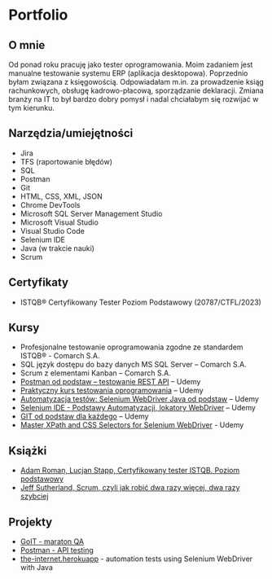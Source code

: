 # Portfolio

## O mnie
Od ponad roku pracuję jako tester oprogramowania. Moim zadaniem jest manualne testowanie systemu ERP (aplikacja desktopowa). Poprzednio byłam związana z księgowością. Odpowiadałam m.in. za prowadzenie ksiąg rachunkowych, obsługę kadrowo-płacową, sporządzanie deklaracji. Zmiana branży na IT to był bardzo dobry pomysł i nadal chciałabym się rozwijać w tym kierunku.

## Narzędzia/umiejętności

* Jira
* TFS (raportowanie błędów)
*	SQL
*	Postman
*	Git
*	HTML, CSS, XML, JSON
*	Chrome DevTools
*	Microsoft SQL Server Management Studio
*	Microsoft Visual Studio
*	Visual Studio Code
*	Selenium IDE
*	Java (w trakcie nauki)
*	Scrum

## Certyfikaty
* ISTQB® Certyfikowany Tester Poziom Podstawowy (20787/CTFL/2023)

## Kursy
* Profesjonalne testowanie oprogramowania zgodne ze standardem ISTQB® - Comarch S.A.
* SQL język dostępu do bazy danych MS SQL Server – Comarch S.A.
* Scrum z elementami Kanban – Comarch S.A.
* [Postman od podstaw – testowanie REST API](https://www.udemy.com/course/kurs-postman/) – Udemy
* [Praktyczny kurs testowania oprogramowania](https://www.udemy.com/course/praktyczny-kurs-testowania-oprogramowania/) – Udemy
* [Automatyzacja testów: Selenium WebDriver Java od podstaw](https://www.udemy.com/course/automatyzacja-testow-selenium-webdriver-java-od-podstaw/) – Udemy
* [Selenium IDE - Podstawy Automatyzacji, lokatory WebDriver](https://www.udemy.com/course/selenium-ide-podstawy/) – Udemy
* [GIT od podstaw dla każdego](https://www.udemy.com/course/git-od-podstaw-dla-kazdego/) – Udemy
* [Master XPath and CSS Selectors for Selenium WebDriver](https://www.udemy.com/course/xpath-and-css-selectors/) - Udemy

## Książki
*	[Adam Roman, Lucjan Stapp, Certyfikowany tester ISTQB. Poziom podstawowy](https://helion.pl/ksiazki/certyfikowany-tester-istqb-poziom-podstawowy-adam-roman-lucjan-stapp,ctispv.htm#format/d)
*	[Jeff Sutherland, Scrum, czyli jak robić dwa razy więcej, dwa razy szybciej](https://helion.pl/ksiazki/scrum-czyli-jak-robic-dwa-razy-wiecej-dwa-razy-szybciej-jeff-sutherland,e_1otu.htm#format/e)

## Projekty
* [GoIT - maraton QA](https://github.com/agnieszkafras/GoIT-maraton-QA)
* [Postman - API testing](https://github.com/agnieszkafras/postman-API-testing)
* [the-internet.herokuapp](https://github.com/agnieszkafras/the-internet.herokuapp-automation-tests) - automation tests using Selenium WebDriver with Java
